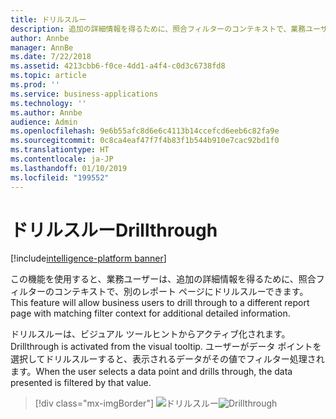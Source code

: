 ```yaml
---
title: ドリルスルー
description: 追加の詳細情報を得るために、照合フィルターのコンテキストで、業務ユーザーが別のレポート ページにドリルスルーできるようにします。
author: Annbe
manager: AnnBe
ms.date: 7/22/2018
ms.assetid: 4213cbb6-f0ce-4dd1-a4f4-c0d3c6738fd8
ms.topic: article
ms.prod: ''
ms.service: business-applications
ms.technology: ''
ms.author: Annbe
audience: Admin
ms.openlocfilehash: 9e6b55afc8d6e6c4113b14ccefcd6eeb6c82fa9e
ms.sourcegitcommit: 0c8ca4eaf47f7f4b83f1b544b910e7cac92bd1f0
ms.translationtype: HT
ms.contentlocale: ja-JP
ms.lasthandoff: 01/10/2019
ms.locfileid: "199552"
---
```

# <a name="drillthrough"></a><span data-ttu-id="bc268-103">ドリルスルー</span><span class="sxs-lookup"><span data-stu-id="bc268-103">Drillthrough</span></span>

[!include[intelligence-platform banner](../../includes/intelligence-platform.md)]




<span data-ttu-id="bc268-104">この機能を使用すると、業務ユーザーは、追加の詳細情報を得るために、照合フィルターのコンテキストで、別のレポート ページにドリルスルーできます。</span><span class="sxs-lookup"><span data-stu-id="bc268-104">This feature will allow business users to drill through to a different report page with matching filter context for additional detailed information.</span></span> 

<span data-ttu-id="bc268-105">ドリルスルーは、ビジュアル ツールヒントからアクティブ化されます。</span><span class="sxs-lookup"><span data-stu-id="bc268-105">Drillthrough is activated from the visual tooltip.</span></span> <span data-ttu-id="bc268-106">ユーザーがデータ ポイントを選択してドリルスルーすると、表示されるデータがその値でフィルター処理されます。</span><span class="sxs-lookup"><span data-stu-id="bc268-106">When the user selects a data point and drills through, the data presented is filtered by that value.</span></span>

> [!div class="mx-imgBorder"]
> <span data-ttu-id="bc268-107">![](media/drill-through-1.png "ドリルスルー")</span><span class="sxs-lookup"><span data-stu-id="bc268-107">![](media/drill-through-1.png "Drillthrough")</span></span>
